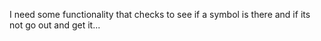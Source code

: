 
I need some functionality that checks to see if a symbol is there and if its not go out and get it...
